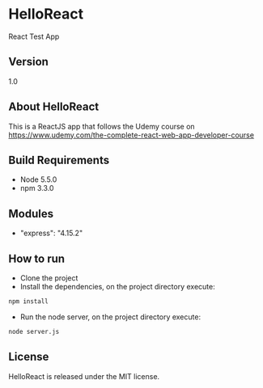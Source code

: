 # HelloReact
React Test App

## Version
 1.0

## About HelloReact
This is a ReactJS app that follows the Udemy course on https://www.udemy.com/the-complete-react-web-app-developer-course

## Build Requirements
+ Node 5.5.0
+ npm 3.3.0

## Modules
+ "express": "4.15.2"

## How to run

+ Clone the project
+ Install the dependencies, on the project directory execute:
```bash
npm install
```
+ Run the node server, on the project directory execute:
```bash
node server.js
```

## License
HelloReact is released under the MIT license.
